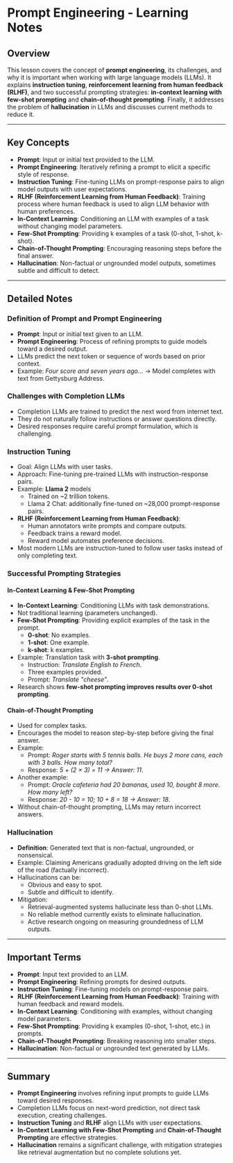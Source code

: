 # Prompt Engineering - Learning Notes

## Overview
This lesson covers the concept of **prompt engineering**, its challenges, and why it is important when working with large language models (LLMs). It explains **instruction tuning**, **reinforcement learning from human feedback (RLHF)**, and two successful prompting strategies: **in-context learning with few-shot prompting** and **chain-of-thought prompting**. Finally, it addresses the problem of **hallucination** in LLMs and discusses current methods to reduce it.

---

## Key Concepts
- **Prompt**: Input or initial text provided to the LLM.  
- **Prompt Engineering**: Iteratively refining a prompt to elicit a specific style of response.  
- **Instruction Tuning**: Fine-tuning LLMs on prompt-response pairs to align model outputs with user expectations.  
- **RLHF (Reinforcement Learning from Human Feedback)**: Training process where human feedback is used to align LLM behavior with human preferences.  
- **In-Context Learning**: Conditioning an LLM with examples of a task without changing model parameters.  
- **Few-Shot Prompting**: Providing k examples of a task (0-shot, 1-shot, k-shot).  
- **Chain-of-Thought Prompting**: Encouraging reasoning steps before the final answer.  
- **Hallucination**: Non-factual or ungrounded model outputs, sometimes subtle and difficult to detect.  

---

## Detailed Notes

### Definition of Prompt and Prompt Engineering
- **Prompt**: Input or initial text given to an LLM.  
- **Prompt Engineering**: Process of refining prompts to guide models toward a desired output.  
- LLMs predict the next token or sequence of words based on prior context.  
- Example: *Four score and seven years ago...* → Model completes with text from Gettysburg Address.  

### Challenges with Completion LLMs
- Completion LLMs are trained to predict the next word from internet text.  
- They do not naturally follow instructions or answer questions directly.  
- Desired responses require careful prompt formulation, which is challenging.  

### Instruction Tuning
- Goal: Align LLMs with user tasks.  
- Approach: Fine-tuning pre-trained LLMs with instruction-response pairs.  
- Example: **Llama 2** models  
  - Trained on ~2 trillion tokens.  
  - Llama 2 Chat: additionally fine-tuned on ~28,000 prompt-response pairs.  
- **RLHF (Reinforcement Learning from Human Feedback)**:  
  - Human annotators write prompts and compare outputs.  
  - Feedback trains a reward model.  
  - Reward model automates preference decisions.  
- Most modern LLMs are instruction-tuned to follow user tasks instead of only completing text.  

### Successful Prompting Strategies

#### In-Context Learning & Few-Shot Prompting
- **In-Context Learning**: Conditioning LLMs with task demonstrations.  
- Not traditional learning (parameters unchanged).  
- **Few-Shot Prompting**: Providing explicit examples of the task in the prompt.  
  - **0-shot**: No examples.  
  - **1-shot**: One example.  
  - **k-shot**: k examples.  
- Example: Translation task with **3-shot prompting**.  
  - Instruction: *Translate English to French*.  
  - Three examples provided.  
  - Prompt: *Translate "cheese"*.  
- Research shows **few-shot prompting improves results over 0-shot prompting**.  

#### Chain-of-Thought Prompting
- Used for complex tasks.  
- Encourages the model to reason step-by-step before giving the final answer.  
- Example:  
  - Prompt: *Roger starts with 5 tennis balls. He buys 2 more cans, each with 3 balls. How many total?*  
  - Response: *5 + (2 × 3) = 11 → Answer: 11*.  
- Another example:  
  - Prompt: *Oracle cafeteria had 20 bananas, used 10, bought 8 more. How many left?*  
  - Response: *20 - 10 = 10; 10 + 8 = 18 → Answer: 18*.  
- Without chain-of-thought prompting, LLMs may return incorrect answers.  

### Hallucination
- **Definition**: Generated text that is non-factual, ungrounded, or nonsensical.  
- Example: Claiming Americans gradually adopted driving on the left side of the road (factually incorrect).  
- Hallucinations can be:  
  - Obvious and easy to spot.  
  - Subtle and difficult to identify.  
- Mitigation:  
  - Retrieval-augmented systems hallucinate less than 0-shot LLMs.  
  - No reliable method currently exists to eliminate hallucination.  
  - Active research ongoing on measuring groundedness of LLM outputs.  

---

## Important Terms
- **Prompt**: Input text provided to an LLM.  
- **Prompt Engineering**: Refining prompts for desired outputs.  
- **Instruction Tuning**: Fine-tuning models on prompt-response pairs.  
- **RLHF (Reinforcement Learning from Human Feedback)**: Training with human feedback and reward models.  
- **In-Context Learning**: Conditioning with examples, without changing model parameters.  
- **Few-Shot Prompting**: Providing k examples (0-shot, 1-shot, etc.) in prompts.  
- **Chain-of-Thought Prompting**: Breaking reasoning into smaller steps.  
- **Hallucination**: Non-factual or ungrounded text generated by LLMs.  

---

## Summary
- **Prompt Engineering** involves refining input prompts to guide LLMs toward desired responses.  
- Completion LLMs focus on next-word prediction, not direct task execution, creating challenges.  
- **Instruction Tuning** and **RLHF** align LLMs with user expectations.  
- **In-Context Learning with Few-Shot Prompting** and **Chain-of-Thought Prompting** are effective strategies.  
- **Hallucination** remains a significant challenge, with mitigation strategies like retrieval augmentation but no complete solutions yet.  
